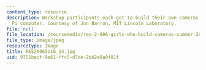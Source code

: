 ```yaml
---
content_type: resource
description: Workshop participants each got to build their own cameras using a Raspberry
  Pi computer. Courtesy of Jon Barron, MIT Lincoln Laboratory.
file: null
file_location: /coursemedia/res-2-006-girls-who-build-cameras-summer-2016/9751becf9e61ffc5d7de2b42e8a0f81f_RES2006SU16_14.jpg
file_type: image/jpeg
resourcetype: Image
title: RES2006SU16_14.jpg
uid: 9751becf-9e61-ffc5-d7de-2b42e8a0f81f
---
```

